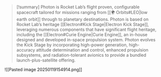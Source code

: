 >[!summary]
Photon is Rocket Lab’s flight proven, configurable spacecraft tailored for missions ranging from [[🌍 Orbits#LEO|low earth orbit]] through to planetary destinations. Photon is based on Rocket Lab’s heritage [[Electron#Kick Stage|Electron Kick Stage]], leveraging numerous components that have significant flight heritage, including the [[Electron#Curie Engine|Curie Engine]], an in-house designed and developed in-space propulsion system. Photon evolves the Kick Stage by incorporating high-power generation, high-accuracy attitude determination and control, enhanced propulsion subsystems, and radiation-tolerant avionics to provide a bundled launch-plus-satellite offering.

![[Pasted image 20250119154914.png]]